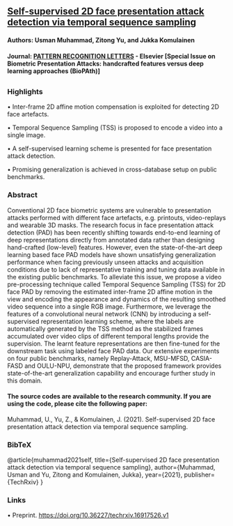 ## [Self-supervised 2D face presentation attack detection via temporal sequence sampling](https://www.techrxiv.org/articles/preprint/Self-supervised_2D_face_presentation_attack_detection_via_temporal_sequence_sampling/16917526)
#### Authors: Usman Muhammad, Zitong Yu, and Jukka Komulainen

#### Journal: [PATTERN RECOGNITION LETTERS](https://www.journals.elsevier.com/pattern-recognition-letters) - Elsevier [Special Issue on Biometric Presentation Attacks: handcrafted features versus deep learning approaches (BioPAth)]
##

### Highlights
• Inter-frame 2D affine motion compensation is exploited for detecting 2D face artefacts.

• Temporal Sequence Sampling (TSS) is proposed to encode a video into a single image.

• A self-supervised learning scheme is presented for face presentation attack detection.

• Promising generalization is achieved in cross-database setup on public benchmarks.

### Abstract
Conventional 2D face biometric systems are vulnerable to presentation attacks performed with different face artefacts, e.g. printouts, video-replays and wearable 3D masks. The research focus in face presentation attack detection (PAD) has been recently shifting towards end-to-end learning of deep representations directly from annotated data rather than designing hand-crafted (low-level) features. However, even the state-of-the-art deep learning based face PAD models have shown unsatisfying generalization performance when facing previously unseen attacks and acquisition conditions due to lack of representative training and tuning data available in the existing public benchmarks. To alleviate this issue, we propose a video pre-processing technique called Temporal Sequence Sampling (TSS) for 2D face PAD by removing the estimated inter-frame 2D affine motion in the view and encoding the appearance and dynamics of the resulting smoothed video sequence into a single RGB image. Furthermore, we leverage the features of a convolutional neural network (CNN) by introducing a self-supervised representation learning scheme, where the labels are automatically generated by the TSS method as the stabilized frames accumulated over video clips of different temporal lengths provide the supervision. The learnt feature representations are then fine-tuned for the downstream task using labeled face PAD data. Our extensive experiments on four public benchmarks, namely Replay-Attack, MSU-MFSD, CASIA-FASD and OULU-NPU, demonstrate that the proposed framework provides state-of-the-art generalization capability and encourage further study in this domain.

#### The source codes are available to the research community. If you are using the code, please cite the following paper:                              
Muhammad, U., Yu, Z., & Komulainen, J. (2021). Self-supervised 2D face presentation attack detection via temporal sequence sampling.

### BibTeX
@article{muhammad2021self,
  title={Self-supervised 2D face presentation attack detection via temporal sequence sampling},
  author={Muhammad, Usman and Yu, Zitong and Komulainen, Jukka},
  year={2021},
  publisher={TechRxiv}
}

### Links
• Preprint. https://doi.org/10.36227/techrxiv.16917526.v1 

